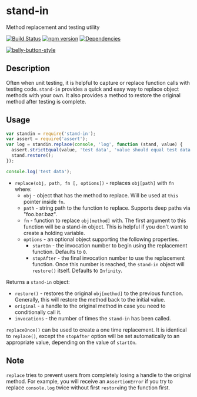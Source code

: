 # stand-in
Method replacement and testing utility

[![Build Status](https://travis-ci.org/continuationlabs/stand-in.svg?branch=master)](https://travis-ci.org/continuationlabs/stand-in)
[![npm version](https://img.shields.io/npm/v/stand-in.svg)](https://www.npmjs.org/package/stand-in)
[![Dependencies](https://img.shields.io/david/continuationlabs/stand-in.svg)](https://github.com/continuationlabs/stand-in)

[![belly-button-style](https://cdn.rawgit.com/continuationlabs/belly-button/master/badge.svg)](https://github.com/continuationlabs/belly-button)

## Description

Often when unit testing, it is helpful to capture or replace function calls with testing code. `stand-in` provides a quick and easy way to replace object methods with your own. It also provides a method to restore the original method after testing is complete.

## Usage

```javascript
var standin = require('stand-in');
var assert = require('assert');
var log = standin.replace(console, 'log', function (stand, value) {
  assert.strictEqual(value, 'test data', 'value should equal test data');
  stand.restore();
});

console.log('test data');
```

- `replace(obj, path, fn [, options])` - replaces `obj[path]` with `fn` where:
  - `obj` - object that has the method to replace. Will be used at `this` pointer inside `fn`.
  - `path` - string path to the function to replace. Supports deep paths via "foo.bar.baz".
  - `fn` - function to replace `obj[method]` with. The first argument to this function will be a stand-in object. This is helpful if you don't want to create a holding variable.
  - `options` - an optional object supporting the following properties.
    - `startOn` - the invocation number to begin using the replacement function. Defaults to `0`.
    - `stopAfter` - the final invocation number to use the replacement function. Once this number is reached, the `stand-in` object will `restore()` itself. Defaults to `Infinity`.

Returns a `stand-in` object:
  - `restore()` - restores the original `obj[method]` to the previous function. Generally, this will restore the method back to the initial value.
  - `original` - a handle to the original method in case you need to conditionally call it.
  - `invocations` - the number of times the `stand-in` has been called.

`replaceOnce()` can be used to create a one time replacement. It is identical to `replace()`, except the `stopAfter` option will be set automatically to an appropriate value, depending on the value of `startOn`.

## Note

`replace` tries to prevent users from completely losing a handle to the original method. For example, you will receive an `AssertionError` if you try to replace `console.log` twice without first `restore`ing the function first.
